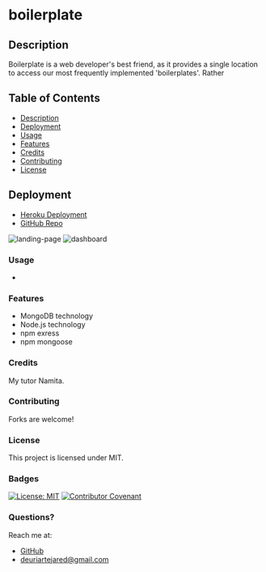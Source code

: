 # boilerplate
## Description
Boilerplate is a web developer's best friend, as it provides a single location to access our most frequently implemented 'boilerplates'. Rather 

## Table of Contents
- [Description](#Description)
- [Deployment](#Deployment)
- [Usage](#Usage)
- [Features](#Features)
- [Credits](#Credits)
- [Contributing](#Contributing)
- [License](#License)
  

## Deployment
- [Heroku Deployment](https://frozen-shelf-11982.herokuapp.com)
- [GitHub Repo](https://github.com/jareddeuriarte/workout-tracker)
  

![landing-page](images/landing-page-screenshot.png)
![dashboard](images/dashboard-screenshot.png)
  
 
### Usage
- 

### Features
- MongoDB technology
- Node.js technology
- npm exress
- npm mongoose

 
### Credits  
My tutor Namita.

### Contributing
Forks are welcome!

### License 
This project is licensed under MIT.

### Badges
[![License: MIT](https://img.shields.io/badge/License-MIT-yellow.svg)](https://opensource.org/licenses/MIT)
[![Contributor Covenant](https://img.shields.io/badge/Contributor%20Covenant-2.0-4baaaa.svg)](code_of_conduct.md)

  
### Questions?
Reach me at:
- [GitHub](https://github.com/jareddeuriarte)
- deuriartejared@gmail.com

